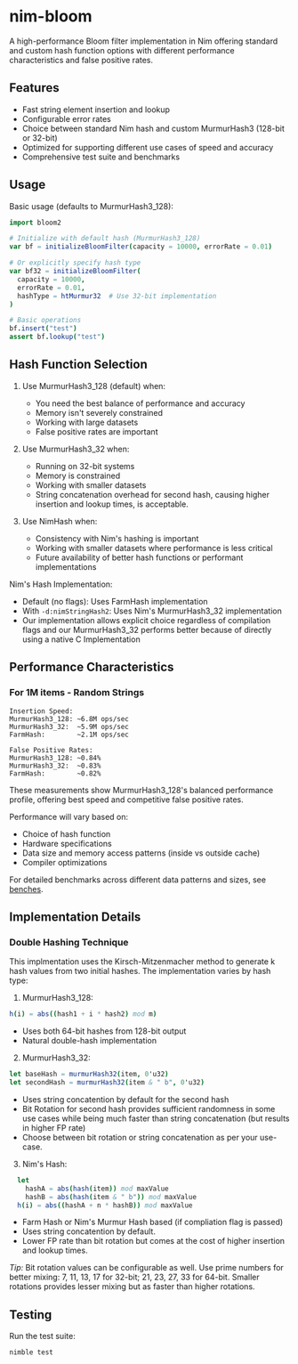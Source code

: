 # nim-bloom

A high-performance Bloom filter implementation in Nim offering standard and custom hash function options with different performance characteristics and false positive rates.

## Features

- Fast string element insertion and lookup
- Configurable error rates
- Choice between standard Nim hash and custom MurmurHash3 (128-bit or 32-bit)
- Optimized for supporting different use cases of speed and accuracy
- Comprehensive test suite and benchmarks

## Usage

Basic usage (defaults to MurmurHash3_128):
```nim
import bloom2

# Initialize with default hash (MurmurHash3_128)
var bf = initializeBloomFilter(capacity = 10000, errorRate = 0.01)

# Or explicitly specify hash type
var bf32 = initializeBloomFilter(
  capacity = 10000, 
  errorRate = 0.01,
  hashType = htMurmur32  # Use 32-bit implementation
)

# Basic operations
bf.insert("test")
assert bf.lookup("test")
```

## Hash Function Selection

1. Use MurmurHash3_128 (default) when:
    - You need the best balance of performance and accuracy
    - Memory isn't severely constrained
    - Working with large datasets
    - False positive rates are important

2. Use MurmurHash3_32 when:
    - Running on 32-bit systems
    - Memory is constrained
    - Working with smaller datasets
    - String concatenation overhead for second hash, causing higher insertion and lookup times, is acceptable.

3. Use NimHash when:
    - Consistency with Nim's hashing is important
    - Working with smaller datasets where performance is less critical
    - Future availability of better hash functions or performant implementations

Nim's Hash Implementation:
  - Default (no flags): Uses FarmHash implementation
  - With `-d:nimStringHash2`: Uses Nim's MurmurHash3_32 implementation
  - Our implementation allows explicit choice regardless of compilation flags and our MurmurHash3_32 performs better because of directly using a native C Implementation

## Performance Characteristics
### For 1M items - Random Strings
```
Insertion Speed:
MurmurHash3_128: ~6.8M ops/sec
MurmurHash3_32:  ~5.9M ops/sec
FarmHash:        ~2.1M ops/sec

False Positive Rates:
MurmurHash3_128: ~0.84%
MurmurHash3_32:  ~0.83%
FarmHash:        ~0.82%
```

These measurements show MurmurHash3_128's balanced performance profile, offering best speed and competitive false positive rates.

Performance will vary based on:
- Choice of hash function
- Hardware specifications
- Data size and memory access patterns (inside vs outside cache)
- Compiler optimizations

For detailed benchmarks across different data patterns and sizes, see [benches](benches/).

## Implementation Details

### Double Hashing Technique
This implmentation uses the Kirsch-Mitzenmacher method to generate k hash values from two initial hashes. The implementation varies by hash type:

1. MurmurHash3_128:
```nim
h(i) = abs((hash1 + i * hash2) mod m)
```
- Uses both 64-bit hashes from 128-bit output
- Natural double-hash implementation

2. MurmurHash3_32:
```nim
let baseHash = murmurHash32(item, 0'u32)
let secondHash = murmurHash32(item & " b", 0'u32)
```
- Uses string concatention by default for the second hash
- Bit Rotation for second hash provides sufficient randomness in some use cases while being much faster than string concatenation (but results in higher FP rate)
- Choose between bit rotation or string concatenation as per your use-case.

3. Nim's Hash:
```nim
  let
    hashA = abs(hash(item)) mod maxValue
    hashB = abs(hash(item & " b")) mod maxValue
  h(i) = abs((hashA + n * hashB)) mod maxValue
```
- Farm Hash or Nim's Murmur Hash based (if compliation flag is passed)
- Uses string concatention by default.
- Lower FP rate than bit rotation but comes at the cost of higher insertion and lookup times.

*Tip:* Bit rotation values can be configurable as well. Use prime numbers for better mixing: 7, 11, 13, 17 for 32-bit; 21, 23, 27, 33 for 64-bit. Smaller rotations provides lesser mixing but as faster than higher rotations.

## Testing

Run the test suite:
```bash
nimble test
```